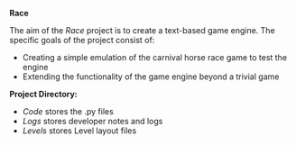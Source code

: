**Race**

The aim of the *Race* project is to create a text-based game engine. The specific goals of the project consist of: 
* Creating a simple emulation of the carnival horse race game to test the engine
* Extending the functionality of the game engine beyond a trivial game

**Project Directory:**

* *Code* stores the .py files
* *Logs* stores developer notes and logs
* *Levels* stores Level layout files
